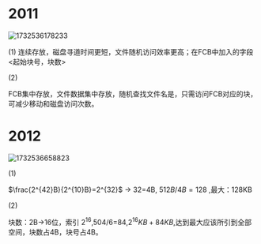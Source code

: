 # 2011
![1732536178233](https://github.com/user-attachments/assets/5dbb493c-d936-4db7-a65e-eb2d1abc05b6)

(1)
  连续存放，磁盘寻道时间更短，文件随机访问效率更高；在FCB中加入的字段<起始块号，块数>
  
(2)
    
FCB集中存放，文件数据集中存放，随机查找文件名是，只需访问FCB对应的块，可减少移动和磁盘访问次数。

# 2012

![1732536658823](https://github.com/user-attachments/assets/20c25591-fe48-4903-9ba7-c21b91e0ed0d)

(1)
	
 $\frac{2^{42}B}{2^{10}B}=2^{32}$   -> 32=4B, $512B/4B=128$ ,最大：128KB
 
(2)

块数：2B->16位，索引 $2^{16}$,504/6=84,$2^{16}KB+84KB$,达到最大应该所引到全部空间，块数占4B，块号占4B。
